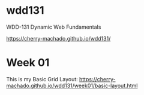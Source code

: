 # wdd131
WDD-131 Dynamic Web Fundamentals

https://cherry-machado.github.io/wdd131/

# Week 01
This is my Basic Grid Layout: https://cherry-machado.github.io/wdd131/week01/basic-layout.html
